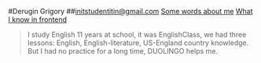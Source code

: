 #Derugin Grigory
##initstudentitin@gmail.com
[Some words about me](https://youtu.be/pn2mejtO05o)
[What I know in frontend](https://grigoryitstud.github.io/CV/slider.html)
>I study English 11 years at school, it was EnglishClass, we had three lessons: English, English-literature, US-England country knowledge. But I had no practice for a long time, DUOLINGO helps me.